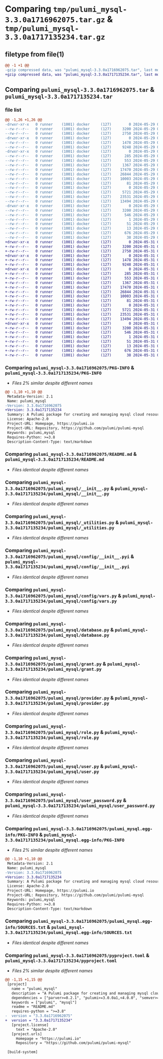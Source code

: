 # Comparing `tmp/pulumi_mysql-3.3.0a1716962075.tar.gz` & `tmp/pulumi_mysql-3.3.0a1717135234.tar.gz`

## filetype from file(1)

```diff
@@ -1 +1 @@
-gzip compressed data, was "pulumi_mysql-3.3.0a1716962075.tar", last modified: Wed May 29 05:57:55 2024, max compression
+gzip compressed data, was "pulumi_mysql-3.3.0a1717135234.tar", last modified: Fri May 31 06:03:49 2024, max compression
```

## Comparing `pulumi_mysql-3.3.0a1716962075.tar` & `pulumi_mysql-3.3.0a1717135234.tar`

### file list

```diff
@@ -1,26 +1,26 @@
-drwxr-xr-x   0 runner    (1001) docker     (127)        0 2024-05-29 05:57:55.081114 pulumi_mysql-3.3.0a1716962075/
--rw-r--r--   0 runner    (1001) docker     (127)     3200 2024-05-29 05:57:55.081114 pulumi_mysql-3.3.0a1716962075/PKG-INFO
--rw-r--r--   0 runner    (1001) docker     (127)     2750 2024-05-29 05:57:48.000000 pulumi_mysql-3.3.0a1716962075/README.md
-drwxr-xr-x   0 runner    (1001) docker     (127)        0 2024-05-29 05:57:55.081114 pulumi_mysql-3.3.0a1716962075/pulumi_mysql/
--rw-r--r--   0 runner    (1001) docker     (127)     1478 2024-05-29 05:57:48.000000 pulumi_mysql-3.3.0a1716962075/pulumi_mysql/__init__.py
--rw-r--r--   0 runner    (1001) docker     (127)     9248 2024-05-29 05:57:48.000000 pulumi_mysql-3.3.0a1716962075/pulumi_mysql/_utilities.py
-drwxr-xr-x   0 runner    (1001) docker     (127)        0 2024-05-29 05:57:55.081114 pulumi_mysql-3.3.0a1716962075/pulumi_mysql/config/
--rw-r--r--   0 runner    (1001) docker     (127)      285 2024-05-29 05:57:48.000000 pulumi_mysql-3.3.0a1716962075/pulumi_mysql/config/__init__.py
--rw-r--r--   0 runner    (1001) docker     (127)      553 2024-05-29 05:57:48.000000 pulumi_mysql-3.3.0a1716962075/pulumi_mysql/config/__init__.pyi
--rw-r--r--   0 runner    (1001) docker     (127)     1367 2024-05-29 05:57:48.000000 pulumi_mysql-3.3.0a1716962075/pulumi_mysql/config/vars.py
--rw-r--r--   0 runner    (1001) docker     (127)    17470 2024-05-29 05:57:48.000000 pulumi_mysql-3.3.0a1716962075/pulumi_mysql/database.py
--rw-r--r--   0 runner    (1001) docker     (127)    26844 2024-05-29 05:57:48.000000 pulumi_mysql-3.3.0a1716962075/pulumi_mysql/grant.py
--rw-r--r--   0 runner    (1001) docker     (127)    10003 2024-05-29 05:57:48.000000 pulumi_mysql-3.3.0a1716962075/pulumi_mysql/provider.py
--rw-r--r--   0 runner    (1001) docker     (127)       81 2024-05-29 05:57:48.000000 pulumi_mysql-3.3.0a1716962075/pulumi_mysql/pulumi-plugin.json
--rw-r--r--   0 runner    (1001) docker     (127)        0 2024-05-29 05:57:48.000000 pulumi_mysql-3.3.0a1716962075/pulumi_mysql/py.typed
--rw-r--r--   0 runner    (1001) docker     (127)     5721 2024-05-29 05:57:48.000000 pulumi_mysql-3.3.0a1716962075/pulumi_mysql/role.py
--rw-r--r--   0 runner    (1001) docker     (127)    23531 2024-05-29 05:57:48.000000 pulumi_mysql-3.3.0a1716962075/pulumi_mysql/user.py
--rw-r--r--   0 runner    (1001) docker     (127)    13494 2024-05-29 05:57:48.000000 pulumi_mysql-3.3.0a1716962075/pulumi_mysql/user_password.py
-drwxr-xr-x   0 runner    (1001) docker     (127)        0 2024-05-29 05:57:55.081114 pulumi_mysql-3.3.0a1716962075/pulumi_mysql.egg-info/
--rw-r--r--   0 runner    (1001) docker     (127)     3200 2024-05-29 05:57:55.000000 pulumi_mysql-3.3.0a1716962075/pulumi_mysql.egg-info/PKG-INFO
--rw-r--r--   0 runner    (1001) docker     (127)      546 2024-05-29 05:57:55.000000 pulumi_mysql-3.3.0a1716962075/pulumi_mysql.egg-info/SOURCES.txt
--rw-r--r--   0 runner    (1001) docker     (127)        1 2024-05-29 05:57:55.000000 pulumi_mysql-3.3.0a1716962075/pulumi_mysql.egg-info/dependency_links.txt
--rw-r--r--   0 runner    (1001) docker     (127)       51 2024-05-29 05:57:55.000000 pulumi_mysql-3.3.0a1716962075/pulumi_mysql.egg-info/requires.txt
--rw-r--r--   0 runner    (1001) docker     (127)       13 2024-05-29 05:57:55.000000 pulumi_mysql-3.3.0a1716962075/pulumi_mysql.egg-info/top_level.txt
--rw-r--r--   0 runner    (1001) docker     (127)      676 2024-05-29 05:57:48.000000 pulumi_mysql-3.3.0a1716962075/pyproject.toml
--rw-r--r--   0 runner    (1001) docker     (127)       38 2024-05-29 05:57:55.081114 pulumi_mysql-3.3.0a1716962075/setup.cfg
+drwxr-xr-x   0 runner    (1001) docker     (127)        0 2024-05-31 06:03:49.346179 pulumi_mysql-3.3.0a1717135234/
+-rw-r--r--   0 runner    (1001) docker     (127)     3200 2024-05-31 06:03:49.346179 pulumi_mysql-3.3.0a1717135234/PKG-INFO
+-rw-r--r--   0 runner    (1001) docker     (127)     2750 2024-05-31 06:03:43.000000 pulumi_mysql-3.3.0a1717135234/README.md
+drwxr-xr-x   0 runner    (1001) docker     (127)        0 2024-05-31 06:03:49.342179 pulumi_mysql-3.3.0a1717135234/pulumi_mysql/
+-rw-r--r--   0 runner    (1001) docker     (127)     1478 2024-05-31 06:03:43.000000 pulumi_mysql-3.3.0a1717135234/pulumi_mysql/__init__.py
+-rw-r--r--   0 runner    (1001) docker     (127)     9248 2024-05-31 06:03:43.000000 pulumi_mysql-3.3.0a1717135234/pulumi_mysql/_utilities.py
+drwxr-xr-x   0 runner    (1001) docker     (127)        0 2024-05-31 06:03:49.346179 pulumi_mysql-3.3.0a1717135234/pulumi_mysql/config/
+-rw-r--r--   0 runner    (1001) docker     (127)      285 2024-05-31 06:03:43.000000 pulumi_mysql-3.3.0a1717135234/pulumi_mysql/config/__init__.py
+-rw-r--r--   0 runner    (1001) docker     (127)      553 2024-05-31 06:03:43.000000 pulumi_mysql-3.3.0a1717135234/pulumi_mysql/config/__init__.pyi
+-rw-r--r--   0 runner    (1001) docker     (127)     1367 2024-05-31 06:03:43.000000 pulumi_mysql-3.3.0a1717135234/pulumi_mysql/config/vars.py
+-rw-r--r--   0 runner    (1001) docker     (127)    17470 2024-05-31 06:03:43.000000 pulumi_mysql-3.3.0a1717135234/pulumi_mysql/database.py
+-rw-r--r--   0 runner    (1001) docker     (127)    26844 2024-05-31 06:03:43.000000 pulumi_mysql-3.3.0a1717135234/pulumi_mysql/grant.py
+-rw-r--r--   0 runner    (1001) docker     (127)    10003 2024-05-31 06:03:43.000000 pulumi_mysql-3.3.0a1717135234/pulumi_mysql/provider.py
+-rw-r--r--   0 runner    (1001) docker     (127)       81 2024-05-31 06:03:43.000000 pulumi_mysql-3.3.0a1717135234/pulumi_mysql/pulumi-plugin.json
+-rw-r--r--   0 runner    (1001) docker     (127)        0 2024-05-31 06:03:43.000000 pulumi_mysql-3.3.0a1717135234/pulumi_mysql/py.typed
+-rw-r--r--   0 runner    (1001) docker     (127)     5721 2024-05-31 06:03:43.000000 pulumi_mysql-3.3.0a1717135234/pulumi_mysql/role.py
+-rw-r--r--   0 runner    (1001) docker     (127)    23531 2024-05-31 06:03:43.000000 pulumi_mysql-3.3.0a1717135234/pulumi_mysql/user.py
+-rw-r--r--   0 runner    (1001) docker     (127)    13494 2024-05-31 06:03:43.000000 pulumi_mysql-3.3.0a1717135234/pulumi_mysql/user_password.py
+drwxr-xr-x   0 runner    (1001) docker     (127)        0 2024-05-31 06:03:49.346179 pulumi_mysql-3.3.0a1717135234/pulumi_mysql.egg-info/
+-rw-r--r--   0 runner    (1001) docker     (127)     3200 2024-05-31 06:03:49.000000 pulumi_mysql-3.3.0a1717135234/pulumi_mysql.egg-info/PKG-INFO
+-rw-r--r--   0 runner    (1001) docker     (127)      546 2024-05-31 06:03:49.000000 pulumi_mysql-3.3.0a1717135234/pulumi_mysql.egg-info/SOURCES.txt
+-rw-r--r--   0 runner    (1001) docker     (127)        1 2024-05-31 06:03:49.000000 pulumi_mysql-3.3.0a1717135234/pulumi_mysql.egg-info/dependency_links.txt
+-rw-r--r--   0 runner    (1001) docker     (127)       51 2024-05-31 06:03:49.000000 pulumi_mysql-3.3.0a1717135234/pulumi_mysql.egg-info/requires.txt
+-rw-r--r--   0 runner    (1001) docker     (127)       13 2024-05-31 06:03:49.000000 pulumi_mysql-3.3.0a1717135234/pulumi_mysql.egg-info/top_level.txt
+-rw-r--r--   0 runner    (1001) docker     (127)      676 2024-05-31 06:03:43.000000 pulumi_mysql-3.3.0a1717135234/pyproject.toml
+-rw-r--r--   0 runner    (1001) docker     (127)       38 2024-05-31 06:03:49.346179 pulumi_mysql-3.3.0a1717135234/setup.cfg
```

### Comparing `pulumi_mysql-3.3.0a1716962075/PKG-INFO` & `pulumi_mysql-3.3.0a1717135234/PKG-INFO`

 * *Files 2% similar despite different names*

```diff
@@ -1,10 +1,10 @@
 Metadata-Version: 2.1
 Name: pulumi_mysql
-Version: 3.3.0a1716962075
+Version: 3.3.0a1717135234
 Summary: A Pulumi package for creating and managing mysql cloud resources.
 License: Apache-2.0
 Project-URL: Homepage, https://pulumi.io
 Project-URL: Repository, https://github.com/pulumi/pulumi-mysql
 Keywords: pulumi,mysql
 Requires-Python: >=3.8
 Description-Content-Type: text/markdown
```

### Comparing `pulumi_mysql-3.3.0a1716962075/README.md` & `pulumi_mysql-3.3.0a1717135234/README.md`

 * *Files identical despite different names*

### Comparing `pulumi_mysql-3.3.0a1716962075/pulumi_mysql/__init__.py` & `pulumi_mysql-3.3.0a1717135234/pulumi_mysql/__init__.py`

 * *Files identical despite different names*

### Comparing `pulumi_mysql-3.3.0a1716962075/pulumi_mysql/_utilities.py` & `pulumi_mysql-3.3.0a1717135234/pulumi_mysql/_utilities.py`

 * *Files identical despite different names*

### Comparing `pulumi_mysql-3.3.0a1716962075/pulumi_mysql/config/__init__.pyi` & `pulumi_mysql-3.3.0a1717135234/pulumi_mysql/config/__init__.pyi`

 * *Files identical despite different names*

### Comparing `pulumi_mysql-3.3.0a1716962075/pulumi_mysql/config/vars.py` & `pulumi_mysql-3.3.0a1717135234/pulumi_mysql/config/vars.py`

 * *Files identical despite different names*

### Comparing `pulumi_mysql-3.3.0a1716962075/pulumi_mysql/database.py` & `pulumi_mysql-3.3.0a1717135234/pulumi_mysql/database.py`

 * *Files identical despite different names*

### Comparing `pulumi_mysql-3.3.0a1716962075/pulumi_mysql/grant.py` & `pulumi_mysql-3.3.0a1717135234/pulumi_mysql/grant.py`

 * *Files identical despite different names*

### Comparing `pulumi_mysql-3.3.0a1716962075/pulumi_mysql/provider.py` & `pulumi_mysql-3.3.0a1717135234/pulumi_mysql/provider.py`

 * *Files identical despite different names*

### Comparing `pulumi_mysql-3.3.0a1716962075/pulumi_mysql/role.py` & `pulumi_mysql-3.3.0a1717135234/pulumi_mysql/role.py`

 * *Files identical despite different names*

### Comparing `pulumi_mysql-3.3.0a1716962075/pulumi_mysql/user.py` & `pulumi_mysql-3.3.0a1717135234/pulumi_mysql/user.py`

 * *Files identical despite different names*

### Comparing `pulumi_mysql-3.3.0a1716962075/pulumi_mysql/user_password.py` & `pulumi_mysql-3.3.0a1717135234/pulumi_mysql/user_password.py`

 * *Files identical despite different names*

### Comparing `pulumi_mysql-3.3.0a1716962075/pulumi_mysql.egg-info/PKG-INFO` & `pulumi_mysql-3.3.0a1717135234/pulumi_mysql.egg-info/PKG-INFO`

 * *Files 2% similar despite different names*

```diff
@@ -1,10 +1,10 @@
 Metadata-Version: 2.1
 Name: pulumi_mysql
-Version: 3.3.0a1716962075
+Version: 3.3.0a1717135234
 Summary: A Pulumi package for creating and managing mysql cloud resources.
 License: Apache-2.0
 Project-URL: Homepage, https://pulumi.io
 Project-URL: Repository, https://github.com/pulumi/pulumi-mysql
 Keywords: pulumi,mysql
 Requires-Python: >=3.8
 Description-Content-Type: text/markdown
```

### Comparing `pulumi_mysql-3.3.0a1716962075/pulumi_mysql.egg-info/SOURCES.txt` & `pulumi_mysql-3.3.0a1717135234/pulumi_mysql.egg-info/SOURCES.txt`

 * *Files identical despite different names*

### Comparing `pulumi_mysql-3.3.0a1716962075/pyproject.toml` & `pulumi_mysql-3.3.0a1717135234/pyproject.toml`

 * *Files 2% similar despite different names*

```diff
@@ -1,15 +1,15 @@
 [project]
   name = "pulumi_mysql"
   description = "A Pulumi package for creating and managing mysql cloud resources."
   dependencies = ["parver>=0.2.1", "pulumi>=3.0.0a1,<4.0.0", "semver>=2.8.1"]
   keywords = ["pulumi", "mysql"]
   readme = "README.md"
   requires-python = ">=3.8"
-  version = "3.3.0a1716962075"
+  version = "3.3.0a1717135234"
   [project.license]
     text = "Apache-2.0"
   [project.urls]
     Homepage = "https://pulumi.io"
     Repository = "https://github.com/pulumi/pulumi-mysql"
 
 [build-system]
```

